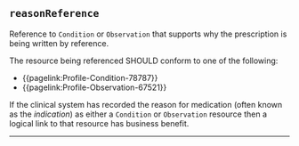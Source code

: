## `reasonReference`

Reference to `Condition` or `Observation` that supports why the prescription is being written by reference. 

The resource being referenced SHOULD conform to one of the following:
- {{pagelink:Profile-Condition-78787}}
- {{pagelink:Profile-Observation-67521}}

If the clinical system has recorded the reason for medication (often known as the *indication*) as either a `Condition` or `Observation` resource then a logical link to that resource has business benefit.

---
